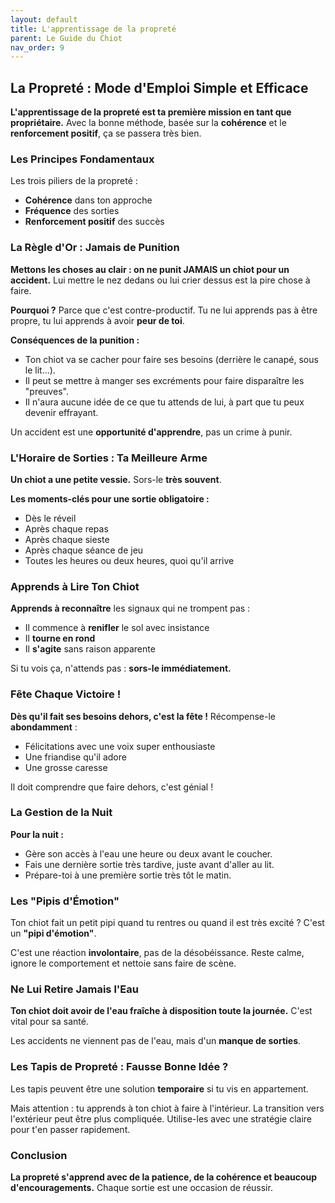 ```yaml
---
layout: default
title: L'apprentissage de la propreté
parent: Le Guide du Chiot
nav_order: 9
---
```


## **La Propreté : Mode d'Emploi Simple et Efficace**

**L'apprentissage de la propreté est ta première mission en tant que propriétaire.** Avec la bonne méthode, basée sur la **cohérence** et le **renforcement positif**, ça se passera très bien.

### **Les Principes Fondamentaux**

Les trois piliers de la propreté :
- **Cohérence** dans ton approche
- **Fréquence** des sorties
- **Renforcement positif** des succès

### **La Règle d'Or : Jamais de Punition**

**Mettons les choses au clair : on ne punit JAMAIS un chiot pour un accident.** Lui mettre le nez dedans ou lui crier dessus est la pire chose à faire.

**Pourquoi ?** Parce que c'est contre-productif. Tu ne lui apprends pas à être propre, tu lui apprends à avoir **peur de toi**.

**Conséquences de la punition :**
- Ton chiot va se cacher pour faire ses besoins (derrière le canapé, sous le lit...).
- Il peut se mettre à manger ses excréments pour faire disparaître les "preuves".
- Il n'aura aucune idée de ce que tu attends de lui, à part que tu peux devenir effrayant.

Un accident est une **opportunité d'apprendre**, pas un crime à punir.

### **L'Horaire de Sorties : Ta Meilleure Arme**

**Un chiot a une petite vessie.** Sors-le **très souvent**.

**Les moments-clés pour une sortie obligatoire :**
- Dès le réveil
- Après chaque repas
- Après chaque sieste
- Après chaque séance de jeu
- Toutes les heures ou deux heures, quoi qu'il arrive

### **Apprends à Lire Ton Chiot**

**Apprends à reconnaître** les signaux qui ne trompent pas :
- Il commence à **renifler** le sol avec insistance
- Il **tourne en rond**
- Il **s'agite** sans raison apparente

Si tu vois ça, n'attends pas : **sors-le immédiatement.**

### **Fête Chaque Victoire !**

**Dès qu'il fait ses besoins dehors, c'est la fête !** Récompense-le **abondamment** :
- Félicitations avec une voix super enthousiaste
- Une friandise qu'il adore
- Une grosse caresse

Il doit comprendre que faire dehors, c'est génial !

### **La Gestion de la Nuit**

**Pour la nuit :**
- Gère son accès à l'eau une heure ou deux avant le coucher.
- Fais une dernière sortie très tardive, juste avant d'aller au lit.
- Prépare-toi à une première sortie très tôt le matin.

### **Les "Pipis d'Émotion"**

Ton chiot fait un petit pipi quand tu rentres ou quand il est très excité ? C'est un **"pipi d'émotion"**.

C'est une réaction **involontaire**, pas de la désobéissance. Reste calme, ignore le comportement et nettoie sans faire de scène.

### **Ne Lui Retire Jamais l'Eau**

**Ton chiot doit avoir de l'eau fraîche à disposition toute la journée.** C'est vital pour sa santé.

Les accidents ne viennent pas de l'eau, mais d'un **manque de sorties**.

### **Les Tapis de Propreté : Fausse Bonne Idée ?**

Les tapis peuvent être une solution **temporaire** si tu vis en appartement.

Mais attention : tu apprends à ton chiot à faire à l'intérieur. La transition vers l'extérieur peut être plus compliquée. Utilise-les avec une stratégie claire pour t'en passer rapidement.

### **Conclusion**

**La propreté s'apprend avec de la patience, de la cohérence et beaucoup d'encouragements.** Chaque sortie est une occasion de réussir. 